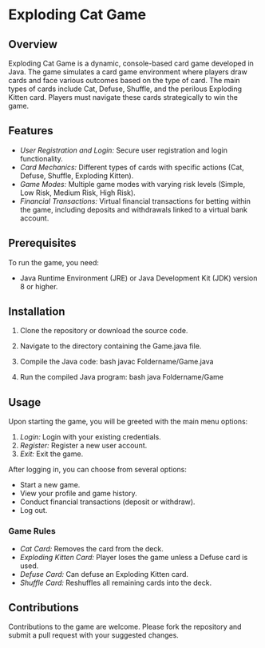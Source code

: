 # Exploding Cat Game

## Overview

Exploding Cat Game is a dynamic, console-based card game developed in Java. The game simulates a card game environment where players draw cards and face various outcomes based on the type of card. The main types of cards include Cat, Defuse, Shuffle, and the perilous Exploding Kitten card. Players must navigate these cards strategically to win the game.

## Features

- *User Registration and Login:* Secure user registration and login functionality.
- *Card Mechanics:* Different types of cards with specific actions (Cat, Defuse, Shuffle, Exploding Kitten).
- *Game Modes:* Multiple game modes with varying risk levels (Simple, Low Risk, Medium Risk, High Risk).
- *Financial Transactions:* Virtual financial transactions for betting within the game, including deposits and withdrawals linked to a virtual bank account.

## Prerequisites

To run the game, you need:
- Java Runtime Environment (JRE) or Java Development Kit (JDK) version 8 or higher.

## Installation

1. Clone the repository or download the source code.
2. Navigate to the directory containing the Game.java file.
3. Compile the Java code:
   bash
   javac Foldername/Game.java
   
4. Run the compiled Java program:
   bash
   java Foldername/Game
   

## Usage

Upon starting the game, you will be greeted with the main menu options:
1. *Login:* Login with your existing credentials.
2. *Register:* Register a new user account.
3. *Exit:* Exit the game.

After logging in, you can choose from several options:
- Start a new game.
- View your profile and game history.
- Conduct financial transactions (deposit or withdraw).
- Log out.

### Game Rules

- *Cat Card:* Removes the card from the deck.
- *Exploding Kitten Card:* Player loses the game unless a Defuse card is used.
- *Defuse Card:* Can defuse an Exploding Kitten card.
- *Shuffle Card:* Reshuffles all remaining cards into the deck.

## Contributions

Contributions to the game are welcome. Please fork the repository and submit a pull request with your suggested changes.
